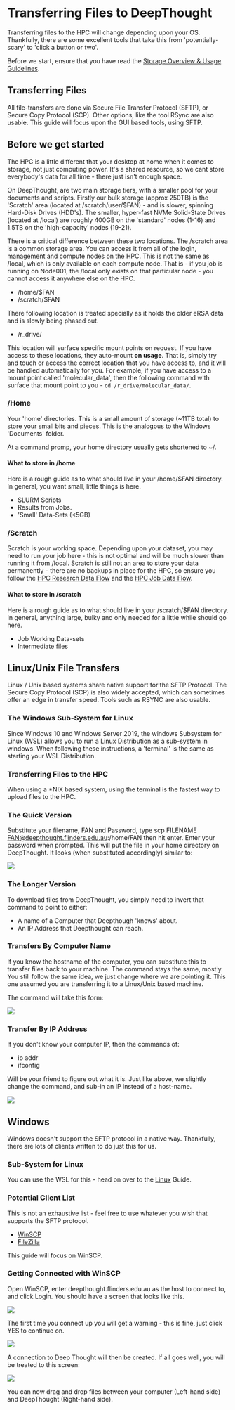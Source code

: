 # Transferring Files to DeepThought

Transferring files to the HPC will change depending upon your OS. Thankfully, there are some excellent tools that take this from 'potentially-scary' to 'click a button or two'.  

Before we start, ensure that you have read the [Storage Overview & Usage Guidelines](../Storage/storageusage.html).

## Transferring Files

All file-transfers are done via Secure File Transfer Protocol (SFTP), or Secure Copy Protocol (SCP). Other options, like the tool RSync are also usable. This guide will focus upon the GUI based tools, using SFTP.

## Before we get started

The HPC is a little different that your desktop at home when it comes to storage, not just computing power. It's a shared resource, so we cant store everybody's data for all time - there just isn't enough space.

On DeepThought, are two main storage tiers, with a smaller pool for your documents and scripts. Firstly our bulk storage (approx 250TB) is the 'Scratch' area (located at /scratch/user/$FAN) - and is slower, spinning Hard-Disk Drives (HDD's). The smaller, hyper-fast NVMe Solid-State Drives (located at /local) are roughly 400GB on the 'standard' nodes (1-16) and 1.5TB on the 'high-capacity' nodes (19-21).

There is a critical difference between these two locations. The /scratch area is a common storage area. You can access it from all of the login, management and compute nodes on the HPC. This is not the same as /local, which is only available on each compute node.  That is - if you job is running on Node001, the /local only exists on that particular node - you cannot access it anywhere else on the HPC.

- /home/$FAN
- /scratch/$FAN

There following location is treated specially as it holds the older eRSA data and is slowly being phased out.

- /r_drive/

This location will surface specific mount points on request. If you have access to these locations, they auto-mount **on usage**. That is, simply try and touch or access the correct location that you have access to, and it will be handled automatically for you. For example, if you have access to a mount point called 'molecular_data', then the following command with surface that mount point to you - `cd /r_drive/molecular_data/`.

### /Home

Your 'home' directories. This is a small amount of storage (~11TB total) to store your small bits and pieces. This is the analogous to the Windows 'Documents' folder.

At a command promp, your home directory usually gets shortened to ~/.

#### What to store in /home

Here is a rough guide as to what should live in your /home/$FAN directory. In general, you want small, little things is here.

- SLURM Scripts
- Results from Jobs.
- 'Small' Data-Sets (<5GB)

### /Scratch

Scratch is your working space. Depending upon your dataset, you may need to run your job here - this is not optimal and will be much slower than running it from /local. Scratch is still not an area to store your data permanently - there are no backups in place for the HPC, so ensure you follow the [HPC Research Data Flow]() and the [HPC Job Data Flow]().

#### What to store in /scratch

Here is a rough guide as to what should live in your /scratch/$FAN directory. In general, anything large, bulky and only needed for a little while should go here.

- Job Working Data-sets
- Intermediate files

## Linux/Unix File Transfers

Linux / Unix based systems share native support for the SFTP Protocol. The Secure Copy Protocol (SCP) is also widely accepted, which can sometimes offer an edge in transfer speed. Tools such as RSYNC are also usable.

### The Windows Sub-System for Linux

Since Windows 10 and Windows Server 2019, the windows Subsystem for Linux (WSL) allows you to run a Linux Distribution as a sub-system in windows. When following these instructions, a 'terminal' is the same as starting your WSL Distribution.

### Transferring Files to the HPC

When using a *NIX based system, using the terminal is the fastest way to upload files to the HPC.

### The Quick Version

Substitute your filename, FAN and Password, type scp FILENAME FAN@deepthought.flinders.edu.au:/home/FAN then hit enter.
Enter your password when prompted. This will put the file in your home directory on DeepThought. It looks (when substituted accordingly) similar to:

![](../_static/SCPExampleImage.png)

### The Longer Version

To download files from DeepThought, you simply need to invert that command to point to either:

- A name of a Computer that Deepthough 'knows' about.
- An IP Address that Deepthought can reach.

### Transfers By Computer Name

If you know the hostname of the computer, you can substitute this to transfer files back to your machine. The command stays the same, mostly. You still follow the same idea, we just change where we are pointing it. This one assumed you are transferring it to a Linux/Unix based machine.

The command will take this form:

![](../_static/SCPByHostname.png)

### Transfer By IP Address

If you don't know your computer IP, then the commands of:

- ip addr
- ifconfig

Will be your friend to figure out what it is. Just like above, we slightly change the command, and sub-in an IP instead of a host-name.

![](../_static/SCPByIP.png)

## Windows

Windows doesn't support the SFTP protocol in a native way. Thankfully, there are lots of clients written to do just this for us.

### Sub-System for Linux

You can use the WSL for this - head on over to the [Linux](#TransferringFiles) Guide.

### Potential Client List

This is not an exhaustive list - feel free to use whatever you wish that supports the SFTP protocol.

- [WinSCP](https://winscp.net/eng/index.php)
- [FileZilla](https://filezilla-project.org/?AFFILIATE=6732&__c=1)

This guide will focus on WinSCP.

### Getting Connected with WinSCP

Open WinSCP, enter deepthought.flinders.edu.au as the host to connect to, and click Login. You should have a screen that looks like this.

![](../_static/winSCPImage.png)

The first time you connect up you will get a warning - this is fine, just click YES to continue on.

![](../_static/WinSCPSSHKeyNotice.png)

A connection to Deep Thought will then be created. If all goes well, you will be treated to this screen:

![](../_static/WinSCPConnected.png)

You can now drag and drop files between your computer (Left-hand side) and DeepThought (Right-hand side).
